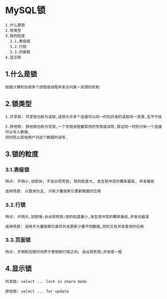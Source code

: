 # MySQL锁

```
1.什么是锁
2.锁类型
3.锁的粒度
  3.1.表级锁
  3.2.行锁
  3.3.页面锁
4.显示锁
```
## 1.什么是锁
```
锁是计算机协调多个进程或线程并发访问某一资源的机制
```

## 2.锁类型
```
1.共享锁: 共享锁也称为读锁,读锁允许多个连接可以同一时刻并发的读取同一资源,互不干扰

2.排他锁: 排他锁也称为写锁,一个写锁会阻塞其他的写锁或读锁,保证同一时刻只有一个连接可以写入数据,
同时防止其他用户对这个数据的读写.
```

## 3.锁的粒度

### 3.1.表级锁

```
特点: 开销小,加锁快; 不会出现死锁; 锁的粒度大, 发生锁冲突的概率最高, 并发最低

适用场景: 以查询为主, 只有少量按索引更新数据的应用
```


### 3.2.行锁

```
特点: 开销大,加锁慢;会出现死锁;锁的粒度最小,发生锁冲突的概率最低,并发也最高

适用场景: 适用于大量按索引条件并发更新少量不同数据,同时又有并发查询的应用
```

### 3.3.页面锁

```
特点: 开销和加锁时间界于表锁和行锁之间; 会出现死锁;并发度一般

```

## 4.显示锁
```
共享锁: select ... lock in share mode

排他锁: select ... for update 
```